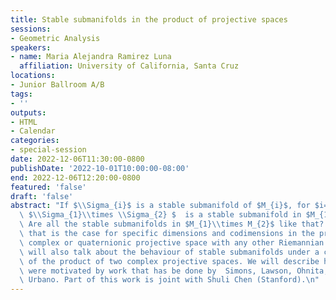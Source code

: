 ```yaml
---
title: Stable submanifolds in the product of projective spaces
sessions:
- Geometric Analysis
speakers:
- name: Maria Alejandra Ramirez Luna
  affiliation: University of California, Santa Cruz
locations:
- Junior Ballroom A/B
tags:
- ''
outputs:
- HTML
- Calendar
categories:
- special-session
date: 2022-12-06T11:30:00-0800
publishDate: '2022-10-01T10:00:00-08:00'
end: 2022-12-06T12:20:00-0800
featured: 'false'
draft: 'false'
abstract: "If $\\Sigma_{i}$ is a stable submanifold of $M_{i}$, for $i=1,2$, then\
  \ $\\Sigma_{1}\\times \\Sigma_{2} $  is a stable submanifold in $M_{1}\\times M_{2}$.\
  \ Are all the stable submanifolds in $M_{1}\\times M_{2}$ like that? \nWe will show\
  \ that is the case for specific dimensions and codimensions in the product of a\
  \ complex or quaternionic projective space with any other Riemannian manifold. We\
  \ will also talk about the behaviour of stable submanifolds under a complex structure\
  \ of the product of two complex projective spaces. We will describe how our proofs\
  \ were motivated by work that has be done by  Simons, Lawson, Ohnita, Torralbo and\
  \ Urbano. Part of this work is joint with Shuli Chen (Stanford).\n"
---
```


